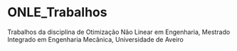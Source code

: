 # ONLE_Trabalhos
Trabalhos da disciplina de Otimização Não Linear em Engenharia, Mestrado Integrado em Engenharia Mecânica, Universidade de Aveiro
